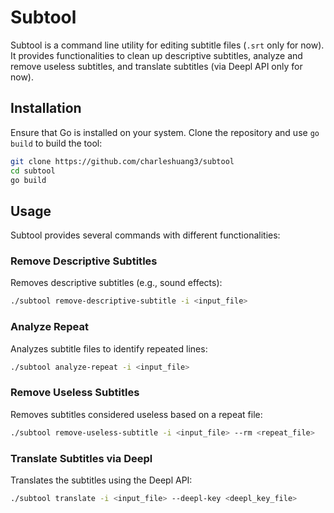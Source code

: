 # Subtool

Subtool is a command line utility for editing subtitle files (`.srt` only for now). It provides functionalities to clean up descriptive subtitles, analyze and remove useless subtitles, and translate subtitles (via Deepl API only for now).

## Installation

Ensure that Go is installed on your system. Clone the repository and use `go build` to build the tool:

```bash
git clone https://github.com/charleshuang3/subtool
cd subtool
go build
```

## Usage

Subtool provides several commands with different functionalities:

### Remove Descriptive Subtitles

Removes descriptive subtitles (e.g., sound effects):

```bash
./subtool remove-descriptive-subtitle -i <input_file>
```

### Analyze Repeat

Analyzes subtitle files to identify repeated lines:

```bash
./subtool analyze-repeat -i <input_file>
```

### Remove Useless Subtitles

Removes subtitles considered useless based on a repeat file:

```bash
./subtool remove-useless-subtitle -i <input_file> --rm <repeat_file>
```

### Translate Subtitles via Deepl

Translates the subtitles using the Deepl API:

```bash
./subtool translate -i <input_file> --deepl-key <deepl_key_file>
```
